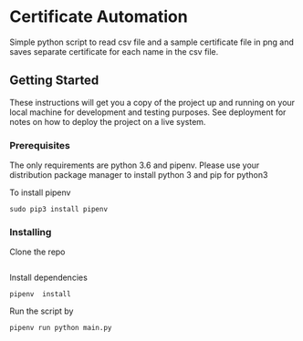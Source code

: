 # Certificate Automation

Simple python script to read csv file and a sample certificate file in png and saves separate certificate for each name in the csv file.

## Getting Started

These instructions will get you a copy of the project up and running on your local machine for development and testing purposes. See deployment for notes on how to deploy the project on a live system.

### Prerequisites

The only requirements are python 3.6 and pipenv.
Please use your distribution package manager to install python 3 and pip for python3

To install pipenv

```
sudo pip3 install pipenv
```

### Installing


Clone the repo
```

```
Install dependencies

```
pipenv  install
```

Run the script by

```
pipenv run python main.py
```
